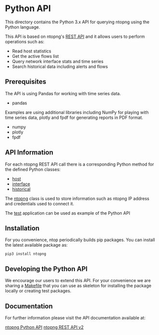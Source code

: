 Python API
==========

This directory contains the Python 3.x API for querying ntopng using the Python language.

This API is based on ntopng's [REST API](https://www.ntop.org/guides/ntopng/api/rest/api_v2.html) and it allows users to perform operations such as:

- Read host statistics
- Get the active flows list
- Query network interface stats and time series
- Search historical data including alerts and flows

Prerequisites
-------------

The API is using Pandas for working with time series data.

- pandas

Examples are using additional libraries including NumPy for playing with time series data, plotly and fpdf for generating reports in PDF format.

- numpy
- plotly
- fpdf

API Information
---------------

For each ntopng REST API call there is a corresponding Python method for the defined Python classes:
- [host](ntopng/host.py)
- [interface](ntopng/interface.py)
- [historical](ntopng/historical.py)

The [ntopng](ntopng/ntopng.py) class is used to store information such as ntopng IP address and credentials used to connect it.

The [test](test.py) application can be used as example of the Python API

Installation
------------

For you convenience, ntop periodically builds pip packages. You can install the latest available package as:

`pip3 install ntopng`

Developing the Python API
-------------------------

We encourage our users to extend this API. For your convenience we are sharing a [Makefile](Makefile) that you can use as skeleton for installing the package locally or creating test packages.

Documentation
-------------

For further information please visit the API documentation available at:

[ntopng Python API](https://www.ntop.org/guides/ntopng/api/python/index.html)
[ntopng REST API v2](https://www.ntop.org/guides/ntopng/api/rest/api_v2.html)
